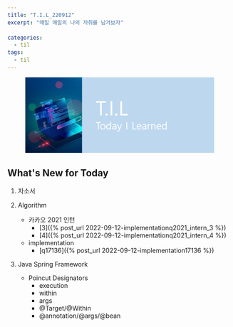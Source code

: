 ```yaml
---
title: "T.I.L_220912"
excerpt: "매일 매일의 나의 자취를 남겨보자"

categories:
  - til
tags:
  - til
---
```

<figure>
    <img src="/assets/images/til_image.png">
</figure>

## What's New for Today   
1. 자소서

2. Algorithm
    - 카카오 2021 인턴
        - [3]({% post_url 2022-09-12-implementationq2021_intern_3 %})
        - [4]({% post_url 2022-09-12-implementationq2021_intern_4 %})
    - implementation
        - [q17136]({% post_url 2022-09-12-implementation17136 %})
2. Java Spring Framework
    - Poincut Designators
      - execution
      - within
      - args
      - @Target/@Within
      - @annotation/@args/@bean



  




